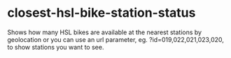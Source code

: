 # closest-hsl-bike-station-status

Shows how many HSL bikes are available at the nearest stations by geolocation or you can use an url parameter, eg. ?id=019,022,021,023,020, to show stations you want to see.
